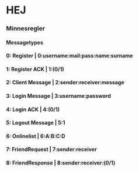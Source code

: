 # HEJ

### Minnesregler

#### Messagetypes 
#### 0: Register        |   0:username:mail:pass:name:surname
#### 1: Register ACK    |   1:(0/1)
#### 2: Client Message  |   2:sender:receiver:message
#### 3: Login Message   |   3:username:password
#### 4: Login ACK       |   4:(0/1)
#### 5: Logout Message  |   5:1
#### 6: Onlinelist      |   6:A:B:C:D
#### 7: FriendRequest   |   7:sender:receiver
#### 8: FriendResponse  |   8:sender:receiver:(0/1)